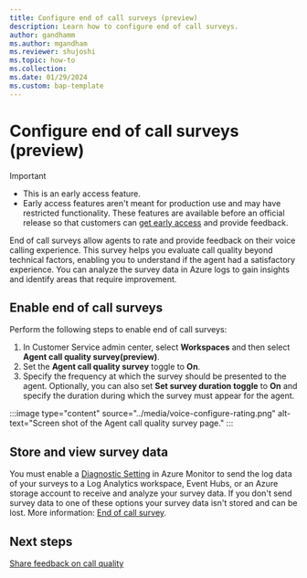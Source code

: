 ```yaml
---
title: Configure end of call surveys (preview)
description: Learn how to configure end of call surveys.
author: gandhamm
ms.author: mgandham
ms.reviewer: shujoshi
ms.topic: how-to
ms.collection: 
ms.date: 01/29/2024
ms.custom: bap-template 
---
```


# Configure end of call surveys (preview)

> [!Important]
> - This is an early access feature. 
> - Early access features aren't meant for production use and may have restricted functionality. These features are available before an official release so that customers can [get early access](/power-platform/admin/opt-in-early-access-updates) and provide feedback.

End of call surveys allow agents to rate and provide feedback on their voice calling experience. This survey helps you evaluate call quality beyond technical factors, enabling you to understand if the agent had a satisfactory experience. You can analyze the survey data in Azure logs to gain insights and identify areas that require improvement.

## Enable end of call surveys

Perform the following steps to enable end of call surveys:

1. In Customer Service admin center, select **Workspaces** and then select **Agent call quality survey(preview)**.
2. Set the **Agent call quality survey** toggle to **On**.
3. Specify the frequency at which the survey should be presented to the agent. Optionally, you can also set **Set survey duration toggle** to **On** and specify the duration during which the survey must appear for the agent.


:::image type="content" source="../media/voice-configure-rating.png" alt-text="Screen shot of the Agent call quality survey page." :::

## Store and view survey data
You must enable a [Diagnostic Setting](/azure/communication-services/concepts/analytics/enable-logging) in Azure Monitor to send the log data of your surveys to a Log Analytics workspace, Event Hubs, or an Azure storage account to receive and analyze your survey data. If you don't send survey data to one of these options your survey data isn't stored and can be lost. More information: [End of call survey](/azure/communication-services/concepts/analytics/logs/end-of-call-survey-logs).

## Next steps

[Share feedback on call quality](../use/voice-channel-agent-experience.md#share-feedback-on-call-quality-preview)
